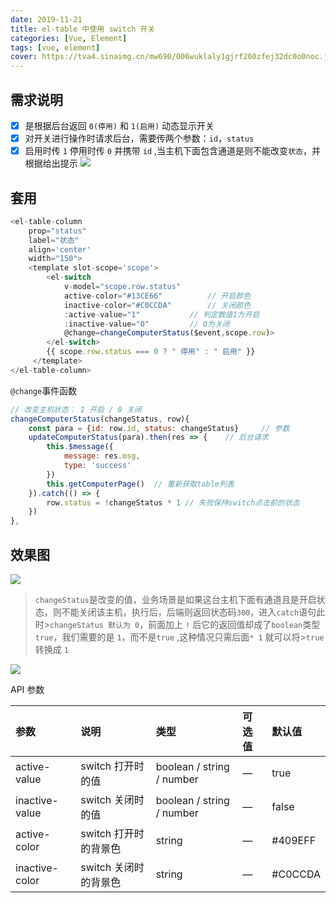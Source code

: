 ```yaml
---
date: 2019-11-21
title: el-table 中使用 switch 开关
categories: [Vue, Element]
tags: [vue, element]
cover: https://tva4.sinaimg.cn/mw690/006wuklaly1gjrf260zfej32dc0o0noc.jpg
---
```


## 需求说明
- [x] 是根据后台返回 `0(停用)` 和 `1(启用)`  动态显示开关
- [x] 对开关进行操作时请求后台，需要传两个参数：`id`，`status`
- [x] 启用时传 `1`  停用时传 `0` 并携带 `id` ,当主机下面包含通道是则不能改变`状态`，并根据给出提示
![](https://cdn.jsdelivr.net/gh/xiangshu233/blogAssets@09077844f9e44f3ddc2c5a5d44fa979cd7c44c1d/2020/10/13/637c81c7febcfb4b281cf2b7b13680b2.png)

## 套用
```js
<el-table-column
	prop="status"
	label="状态"
	align='center'
	width="150">
	<template slot-scope='scope'>
		<el-switch
			v-model="scope.row.status"
			active-color="#13CE66"			// 开启颜色
			inactive-color="#C0CCDA"		// 关闭颜色
			:active-value="1"			// 判定数值1为开启
			:inactive-value="0"			// 0为关闭
			@change=changeComputerStatus($event,scope.row)>
		</el-switch>
		{{ scope.row.status === 0 ? " 停用" : " 启用" }}
	 </template>
</el-table-column>
```

`@change`事件函数

```js
// 改变主机状态： 1 开启 / 0 关闭
changeComputerStatus(changeStatus, row){
	const para = {id: row.id, status: changeStatus}		// 参数
	updateComputerStatus(para).then(res => {	// 后台请求
		this.$message({
			message: res.msg,
			type: 'success'
		})
		this.getComputerPage()	// 重新获取table列表
	}).catch(() => {
		row.status = !changeStatus * 1 // 失败保持switch点击前的状态
	})
},
```

## 效果图

![](https://cdn.jsdelivr.net/gh/xiangshu233/blogAssets@035545a0b4e4dc4d8e02b94302e75000193c4785/2020/10/13/75ba1d748d56835654a517646a8343b6.png)


>`changeStatus`是改变的值，业务场景是如果这台主机下面有通道且是开启状态，则不能关闭该主机，执行后，后端则返回状态码`300`，进入`catch`语句此时>`changeStatus 默认为 0`，前面加上 `!`  后它的返回值却成了`boolean`类型`true`，我们需要的是 `1`，而不是`true` ,这种情况只需后面`* 1` 就可以将>`true`转换成 `1`


![](https://cdn.jsdelivr.net/gh/xiangshu233/blogAssets@4134178f918946ef9ecb5f8a01e11f4f0f4d10c3/2020/10/13/830d9657bcef7320973a7d222a3973d4.png)

API 参数

| 参数           | 说明                  | 类型                      | 可选值 | 默认值  |
| :------------- | :-------------------- | :------------------------ | :----- | :------ |
| active-value   | switch 打开时的值     | boolean / string / number | —      | true    |
| inactive-value | switch 关闭时的值     | boolean / string / number | —      | false   |
| active-color   | switch 打开时的背景色 | string                    | —      | #409EFF |
| inactive-color | switch 关闭时的背景色 | string                    | —      | #C0CCDA |

